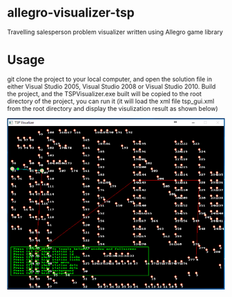 # allegro-visualizer-tsp

Travelling salesperson problem visualizer written using Allegro game library

# Usage 

git clone the project to your local computer, and open the solution file in either Visual Studio 2005, Visual Studio 2008 or Visual Studio 2010. Build the project, and the TSPVisualizer.exe built will be copied to the root directory of the project, you can run it (it will load the xml file tsp_gui.xml from the root directory and display the visulization result as shown below)

![screenshot](images/screenshot.png)
